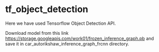 # tf_object_detection
Here we have used Tensorflow Object Detection API.

Download model from this link https://storage.googleapis.com/work01/frozen_inference_graph.pb and save it in car_autorikshaw_inference_graph_frcnn directory.
